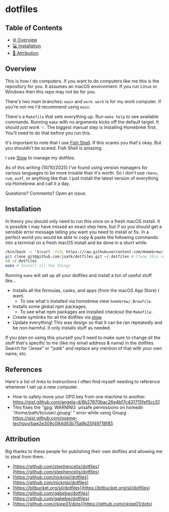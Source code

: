 # dotfiles

## Table of Contents

* [🌐 Overview](#overview)
* [💻 Installation](#installation)
* [🙇 Attribution](#attribution)

## Overview

This is how I do computers.  If you want to do computers like me this is the repository for you.  It assumes an macOS environment.  If you run Linux or Windows then this repo may not be for you.

There's two main branches: `main` and `work`.  `work` is for my work computer.  If you're not me I'd recommend using `main`.

There's a `Makefile` that sets everything up.  Run `make help` to see available commands.  Running `make` with no arguments kicks off the default target.  It should *just work* ✨.  The biggest manual step is installing Homebrew first.  You'll need to do that before you run this.

It's important to note that I use [Fish Shell](https://fishshell.com).  If this scares you that's okay.  But you shouldn't be scared.  Fish Shell is amazing.

I use [Stow](https://www.gnu.org/software/stow/) to manage my dotfiles.

As of this writing (10/10/2025) I've found using version managers for various languages to be more trouble than it's worth.  So I don't use `rbenv`, `nvm`, `asdf`, or anything like that.  I just install the latest version of everything via Homebrew and call it a day.

Questions?  Comments?  Open an issue.

## Installation

In theory you should only need to run this once on a fresh macOS install.  It is possible I may have missed an exact step here, but if so you should get a sensible error message telling you want you need to install or fix.  In a perfect world you would be able to copy & paste the following commands into a terminal on a fresh macOS install and be done in a short while.

```sh
/bin/bash -c "$(curl -fsSL https://raw.githubusercontent.com/Homebrew/install/HEAD/install.sh)" # Install Homebrew
git clone git@github.com:jsatk/dotfiles.git ~/.dotfiles # Clone this repo
cd ~/.dotfiles
make # Install all the things
```

Running `make` will set up all your dotfiles and install a ton of useful stuff like...

* Installs all the formulas, casks, and apps (from the macOS App Store) I want.
  * To see what's installed via homebrew view `homebrew/.Brewfile`.
* Installs some global npm packages.
  * To see what npm packages are installed checkout the `Makefile`.
* Create symlinks for all the dotfiles via [stow](https://directory.fsf.org/wiki/Stow).
* Update everything!  This was design so that it can be ran repeatedly and be non-harmful.  It only installs stuff as needed.

If you plan on using this yourself you'll need to make sure to change all the stuff that's specific to me (like my email address & name) in the dotfiles.  Search for "Jesse" or "jsatk" and replace any mention of that with your own name, etc.

## References

Here's a list of links to instructions I often find myself needing to reference whenever I set up a new computer.

* How to safely move your GPG key from one machine to another. <https://gist.github.com/angela-d/8b27670bac26e4bf7c431715fef5cc51>
* This fixes the "gpg: WARNING: unsafe permissions on homedir '/home/path/to/user/.gnupg' " error while using Gnupg . <https://gist.github.com/oseme-techguy/bae2e309c084d93b75a9b25f49718f85>

## Attribution

Big thanks to these people for publishing their own dotfiles and allowing me to steal from them.

* [https://github.com/stephencelis/dotfiles](https://github.com/stephencelis/dotfiles)
* [https://github.com/nicknisi/dotfiles](https://github.com/nicknisi/dotfiles)
* [https://bitbucket.org/sjl/dotfiles](https://bitbucket.org/sjl/dotfiles)
* [https://github.com/gabebw/dotfiles](https://github.com/gabebw/dotfiles)
* [https://github.com/ckipp01/dots](https://github.com/ckipp01/dots)
